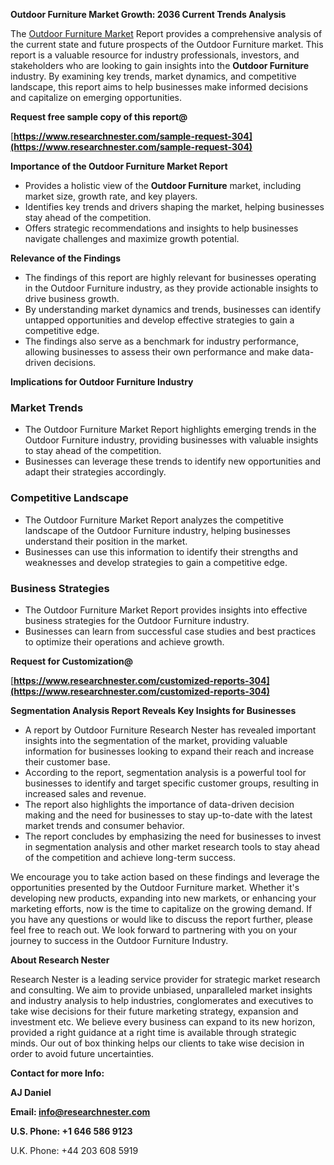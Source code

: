 ﻿<a name="_hlk168570615"></a><a name="_hlk168498031"></a>**Outdoor Furniture Market Growth: 2036 Current Trends Analysis**

The [Outdoor Furniture Market](https://www.researchnester.com/reports/outdoor-furniture-market/304) Report provides a comprehensive analysis of the current state and future prospects of the Outdoor Furniture market. This report is a valuable resource for industry professionals, investors, and stakeholders who are looking to gain insights into the **Outdoor Furniture** industry. By examining key trends, market dynamics, and competitive landscape, this report aims to help businesses make informed decisions and capitalize on emerging opportunities.

**Request free sample copy of this report@**

[**https://www.researchnester.com/sample-request-304](https://www.researchnester.com/sample-request-304)** 

**Importance of the Outdoor Furniture Market Report**

- Provides a holistic view of the **Outdoor Furniture** market, including market size, growth rate, and key players.
- Identifies key trends and drivers shaping the market, helping businesses stay ahead of the competition.
- Offers strategic recommendations and insights to help businesses navigate challenges and maximize growth potential.

**Relevance of the Findings**

- The findings of this report are highly relevant for businesses operating in the Outdoor Furniture industry, as they provide actionable insights to drive business growth.
- By understanding market dynamics and trends, businesses can identify untapped opportunities and develop effective strategies to gain a competitive edge.
- The findings also serve as a benchmark for industry performance, allowing businesses to assess their own performance and make data-driven decisions.

**Implications for Outdoor Furniture Industry**
### **Market Trends**
- The Outdoor Furniture Market Report highlights emerging trends in the Outdoor Furniture industry, providing businesses with valuable insights to stay ahead of the competition.
- Businesses can leverage these trends to identify new opportunities and adapt their strategies accordingly.
### **Competitive Landscape**
- The Outdoor Furniture Market Report analyzes the competitive landscape of the Outdoor Furniture industry, helping businesses understand their position in the market.
- Businesses can use this information to identify their strengths and weaknesses and develop strategies to gain a competitive edge.
### **Business Strategies**
- The Outdoor Furniture Market Report provides insights into effective business strategies for the Outdoor Furniture industry.
- Businesses can learn from successful case studies and best practices to optimize their operations and achieve growth.

**Request for Customization@**

[**https://www.researchnester.com/customized-reports-304](https://www.researchnester.com/customized-reports-304)** 

**Segmentation Analysis Report Reveals Key Insights for Businesses**

- A report by Outdoor Furniture Research Nester has revealed important insights into the segmentation of the market, providing valuable information for businesses looking to expand their reach and increase their customer base.
- According to the report, segmentation analysis is a powerful tool for businesses to identify and target specific customer groups, resulting in increased sales and revenue.
- The report also highlights the importance of data-driven decision making and the need for businesses to stay up-to-date with the latest market trends and consumer behavior.
- The report concludes by emphasizing the need for businesses to invest in segmentation analysis and other market research tools to stay ahead of the competition and achieve long-term success.

We encourage you to take action based on these findings and leverage the opportunities presented by the Outdoor Furniture market. Whether it's developing new products, expanding into new markets, or enhancing your marketing efforts, now is the time to capitalize on the growing demand. If you have any questions or would like to discuss the report further, please feel free to reach out. We look forward to partnering with you on your journey to success in the Outdoor Furniture Industry.

**About Research Nester**

Research Nester is a leading service provider for strategic market research and consulting. We aim to provide unbiased, unparalleled market insights and industry analysis to help industries, conglomerates and executives to take wise decisions for their future marketing strategy, expansion and investment etc. We believe every business can expand to its new horizon, provided a right guidance at a right time is available through strategic minds. Our out of box thinking helps our clients to take wise decision in order to avoid future uncertainties.

**Contact for more Info:**

**AJ Daniel**

**Email: info@researchnester.com**

**U.S. Phone: +1 646 586 9123**

U.K. Phone: +44 203 608 5919



